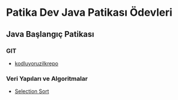 # Patika Dev Java Patikası Ödevleri

## Java Başlangıç Patikası

### GIT

- [kodluyoruzilkrepo](https://github.com/nalcaciomer/patikadev-odevler/blob/java-baslangic-patika/GIT/kodluyoruzilkrepo/kodluyoruzilkrepo.md)

### Veri Yapıları ve Algoritmalar

- [Selection Sort](https://github.com/nalcaciomer/patikadev-odevler/blob/java-baslangic-patika/Veri_Yapilari_Ve_Algoritmalar/SelectionSort.md)